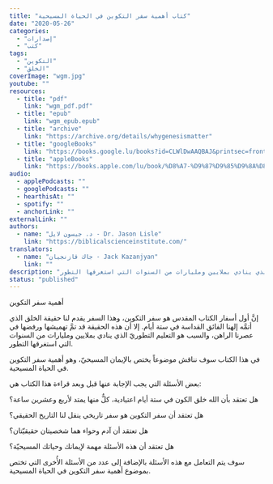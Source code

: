```yaml
---
title: "كتاب أهمية سفر التكوين في الحياة المسيحية"
date: "2020-05-26"
categories:
  - "إصدارات"
  - "كتب"
tags:
  - "التكوين"
  - "الخلق"
coverImage: "wgm.jpg"
youtube: ""
resources:
  - title: "pdf"
    link: "wgm_pdf.pdf"
  - title: "epub"
    link: "wgm_epub.epub"
  - title: "archive"
    link: "https://archive.org/details/whygenesismatter"
  - title: "googleBooks"
    link: "https://books.google.lu/books?id=CLWlDwAAQBAJ&printsec=frontcover&redir_esc=y#v=onepage&q&f=false"
  - title: "appleBooks"
    link: "https://books.apple.com/lu/book/%D8%A7-%D9%87%D9%85%D9%8A%D8%A9-%D8%B3%D9%81%D8%B1-%D8%A7%D9%84%D8%AA%D9%83%D9%88%D9%8A%D9%86/id6451097287"
audio:
  - applePodcasts: ""
  - googlePodcasts: ""
  - hearthisAt: ""
  - spotify: ""
  - anchorLink: ""
externalLink: ""
authors:
  - name: "د. جيسون لايل - Dr. Jason Lisle"
    link: "https://biblicalscienceinstitute.com/"
translators:
  - name: "جاك قازنجيان - Jack Kazanjyan"
    link: ""
description: "إنَّ أول أسفار الكتاب المقدس هو سفر التكوين، وهذا السفر يقدم لنا حقيقة الخلق الذي أتمَّه إلهنا الفائق القداسة في ستة أيام. إلا أن هذه الحقيقة قد تمَّ تهميشها ورفضها في عصرنا الراهن، والسبب هو التعليم التطوريّ الذي ينادي بملايين ومليارات من السنوات التي استغرقها التطور."
status: "published"
---
```


أهمية سفر التكوين

إنَّ أول أسفار الكتاب المقدس هو سفر التكوين، وهذا السفر يقدم لنا حقيقة الخلق الذي أتمَّه إلهنا الفائق القداسة في ستة أيام. إلا أن هذه الحقيقة قد تمَّ تهميشها ورفضها في عصرنا الراهن، والسبب هو التعليم التطوريّ الذي ينادي بملايين ومليارات من السنوات التي استغرقها التطور.

في هذا الكتاب سوف نناقش موضوعاً يختص بالإيمان المسيحيّ، وهو أهمية سفر التكوين في الحياة المسيحية.

بعض الأسئلة التي يجب الإجابة عنها قبل وبعد قراءة هذا الكتاب هي:

هل تعتقد بأن الله خلق الكون في ستة أيام اعتيادية، كلٌّ منها يمتد لأربع وعشرين ساعة؟

هل تعتقد أن سفر التكوين هو سفر تاريخي ينقل لنا التاريخ الحقيقي؟

هل تعتقد أن آدم وحواء هما شخصيتان حقيقيّتان؟

هل تعتقد أن هذه الأسئلة مهمة لإيمانك وحياتك المسيحيّة؟

سوف يتم التعامل مع هذه الأسئلة بالإضافة إلى عدد من الأسئلة الأُخرى التي تختص بموضوع أهمية سفر التكوين في الحياة المسيحية.
